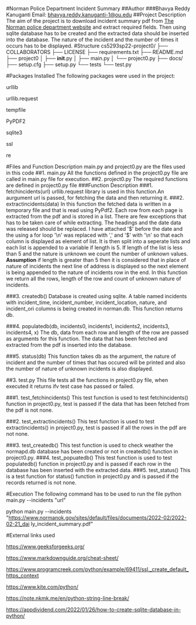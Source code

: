 #Norman Police Department Incident Summary
##Author
###Bhavya Reddy Kanuganti
Email: bhavya.reddy.kanuganti-1@ou.edu
##Project Description
The aim of the project is to download incident summary pdf from [The Norman police department website](https://www.normanok.gov/public-safety/police-department/crime-prevention-data/department-activity-reports) 
and extract required fields. Then using sqlite database has to be created and the extracted data should be inserted into the database. The nature of the incident and the number of times it occurs has to be displayed.
#Structure
cs5293sp22-project0/
├── COLLABORATORS
├── LICENSE
├── requirements.txt
├── README.md
├── project0
│   ├── __init__.py
│   ├── main.py
│   └── project0.py
├── docs/
├── setup.cfg
├── setup.py
└── tests
    └── test.py

#Packages Installed
The following packages were used in the project:

urllib 

urllib.request 

tempfile

PyPDF2

sqlite3

ssl

re

#Files and Function Description
main.py and project0.py are the files used in this code
##1. main.py
All the functions defined in the project0.py file are called in main.py file for execution.
##2. project0.py
The required functions are defined in project0.py file 
###Function Description
###1. fetchincidents(url)
urllib.request library is used in this function.An aurgument url is passed, for fetching the data and then returning it.
###2. extractincidents(data)
In this function the fetched data is written in a temporary file and that is read using PyPdf2.
Each row from each page is extracted from the pdf and is stored in a list. There are few exceptions that has to be taken care of while extracting.
The headings and the date data was released should be replaced.
I have attached '$' before the date and the using a for loop
'\n' was replaced with ',' and '$' with '\n' so that each column is displayed as element of list.
It is then split into a seperate lists and each list is appended to a variable if length is 5.
If length of the list is less than 5 and the nature is unknown we count the number of unknown values. **Assumption** if length is greater than 5 
then it is considered that in place of nature of incidents the next line of address is displayed so the next element is being appended to the nature of incidents row in the end. 
In this function we return all the rows, length of the row and count of unknown nature of incidents.


###3. createdb()
Database is created using sqlite. A table named incidents with incident_time, incident_number, incident_location, nature, and incident_ori columns
is being created in norman.db. This function returns db.

###4. populatedb(db, incidents0, incidents1, incidents2, incidents3, incidents4, x)
The db, data from each row and length of the row are passed as arguments for this function. The data that has been fetched and extracted from the pdf is inserted into the database.

###5. status(db)
This function takes db as the argument, the nature of incident and the number of times that has occured will be printed and also the number of nature of unknown incidents is also displayed.

##3. test.py
This file tests all the functions in project0.py file, when executed it returns
ifv test case has passed or failed.

###1. test_fetchincidents()
This test function is used to test fetchincidents() function in project0.py, test is passed if the data that has been fetched from the pdf is not none.

###2. test_extractincidents()
This test function is used to test extractincidents() in project0.py, test is passed if all the rows in the pdf are not none.

###3. test_createdb()
This test function is used to check weather the normapd.db database has been created or not in createdb() function in project0.py.
###4. test_popuatedb()
This test function is used to test populatedb() function in project0.py and is passed if each row in the database has been inserted with the extracted data.
###5. test_status()
This is a test function for status() function in project0.py and is passed if the records returned is not none.

#Execution
The following command has to be used to run the file
python main.py --incidents "url"

python main.py --incidents "https://www.normanok.gov/sites/default/files/documents/2022-02/2022-02-21_dai
ly_incident_summary.pdf"

#External links used

https://www.geeksforgeeks.org/

https://www.markdownguide.org/cheat-sheet/

https://www.programcreek.com/python/example/69411/ssl._create_default_https_context

https://www.kite.com/python/

https://note.nkmk.me/en/python-string-line-break/

https://appdividend.com/2022/01/26/how-to-create-sqlite-database-in-python/
